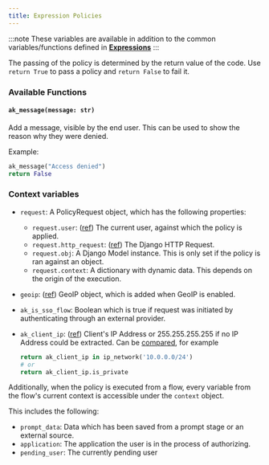 ```yaml
---
title: Expression Policies
---
```


:::note
These variables are available in addition to the common variables/functions defined in [**Expressions**](../expressions/index.md)
:::

The passing of the policy is determined by the return value of the code. Use `return True` to pass a policy and `return False` to fail it.

### Available Functions

#### `ak_message(message: str)`

Add a message, visible by the end user. This can be used to show the reason why they were denied.

Example:

```python
ak_message("Access denied")
return False
```

### Context variables

- `request`: A PolicyRequest object, which has the following properties:
    - `request.user`: ([ref](../expressions/reference/user-object.md)) The current user, against which the policy is applied.
    - `request.http_request`: ([ref](https://docs.djangoproject.com/en/3.0/ref/request-response/#httprequest-objects)) The Django HTTP Request.
    - `request.obj`: A Django Model instance. This is only set if the policy is ran against an object.
    - `request.context`: A dictionary with dynamic data. This depends on the origin of the execution.
- `geoip`: ([ref](https://geoip2.readthedocs.io/en/latest/#geoip2.models.City)) GeoIP object, which is added when GeoIP is enabled.
- `ak_is_sso_flow`: Boolean which is true if request was initiated by authenticating through an external provider.
- `ak_client_ip`: ([ref](https://docs.python.org/3/library/ipaddress.html#ipaddress.ip_address))  Client's IP Address or 255.255.255.255 if no IP Address could be extracted. Can be [compared](../expressions/index.md#comparing-ip-addresses), for example

    ```python
    return ak_client_ip in ip_network('10.0.0.0/24')
    # or
    return ak_client_ip.is_private
    ```

Additionally, when the policy is executed from a flow, every variable from the flow's current context is accessible under the `context` object.

This includes the following:

- `prompt_data`: Data which has been saved from a prompt stage or an external source.
- `application`: The application the user is in the process of authorizing.
- `pending_user`: The currently pending user
